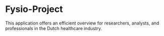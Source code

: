 # Fysio-Project
This application offers an efficient overview for researchers, analysts, and professionals in the Dutch healthcare industry. 
